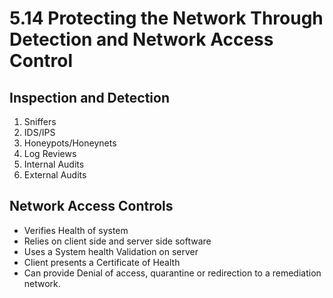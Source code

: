 # 5.14 Protecting the Network Through Detection and Network Access Control

## Inspection and Detection

1. Sniffers
2. IDS/IPS
3. Honeypots/Honeynets
4. Log Reviews
5. Internal Audits
6. External Audits

## Network Access Controls

- Verifies Health of system
- Relies on client side and server side software
- Uses a System health Validation on server
- Client presents a Certificate of Health
- Can provide Denial of access, quarantine or redirection to a remediation network.




 

